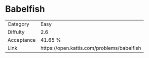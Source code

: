 # Babelfish

<table>
    <tr>
        <td>Category</td>
        <td>Easy</td>
    </tr>
    <tr>
        <td>Diffulty</td>
        <td>2.6</td>
    </tr>
    <tr>
        <td>Acceptance</td>
        <td>41.65 %</td>
    </tr>
    <tr>
        <td>Link</td>
        <td>https://open.kattis.com/problems/babelfish</td>
    </tr>
</table>